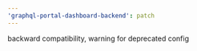 ```yaml
---
'graphql-portal-dashboard-backend': patch
---
```


backward compatibility, warning for deprecated config
